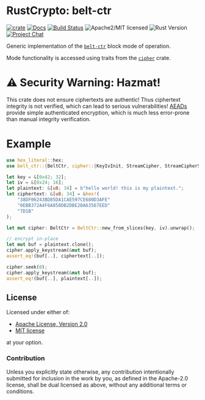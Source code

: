 # RustCrypto: belt-ctr

[![crate][crate-image]][crate-link]
[![Docs][docs-image]][docs-link]
[![Build Status][build-image]][build-link]
![Apache2/MIT licensed][license-image]
![Rust Version][rustc-image]
[![Project Chat][chat-image]][chat-link]

Generic implementation of the [`belt-ctr`] block mode of operation.

Mode functionality is accessed using traits from the [`cipher`] crate.

# ⚠️ Security Warning: Hazmat!

This crate does not ensure ciphertexts are authentic! Thus ciphertext integrity
is not verified, which can lead to serious vulnerabilities!
[AEADs] provide simple authenticated encryption,
which is much less error-prone than manual integrity verification.

# Example
```rust
use hex_literal::hex;
use belt_ctr::{BeltCtr, cipher::{KeyIvInit, StreamCipher, StreamCipherSeek}};

let key = &[0x42; 32];
let iv = &[0x24; 16];
let plaintext: &[u8; 34] = b"hello world! this is my plaintext.";
let ciphertext: &[u8; 34] = &hex!(
    "38DF06243BD85DA1CAE597CE680D3AFE"
    "0EBB372A4F6A858DB2DBE20A63567EED"
    "7D1B"
);

let mut cipher: BeltCtr = BeltCtr::new_from_slices(key, iv).unwrap();

// encrypt in-place
let mut buf = plaintext.clone();
cipher.apply_keystream(&mut buf);
assert_eq!(buf[..], ciphertext[..]);

cipher.seek(0);
cipher.apply_keystream(&mut buf);
assert_eq!(buf[..], plaintext[..]);
```

## License

Licensed under either of:

 * [Apache License, Version 2.0](http://www.apache.org/licenses/LICENSE-2.0)
 * [MIT license](http://opensource.org/licenses/MIT)

at your option.

### Contribution

Unless you explicitly state otherwise, any contribution intentionally submitted
for inclusion in the work by you, as defined in the Apache-2.0 license, shall be
dual licensed as above, without any additional terms or conditions.

[//]: # (badges)

[crate-image]: https://img.shields.io/crates/v/belt-ctr.svg?logo=rust
[crate-link]: https://crates.io/crates/belt-ctr
[docs-image]: https://docs.rs/belt-ctr/badge.svg
[docs-link]: https://docs.rs/belt-ctr/
[license-image]: https://img.shields.io/badge/license-Apache2.0/MIT-blue.svg
[rustc-image]: https://img.shields.io/badge/rustc-1.85+-blue.svg
[chat-image]: https://img.shields.io/badge/zulip-join_chat-blue.svg
[chat-link]: https://rustcrypto.zulipchat.com/#narrow/stream/308460-block-modes
[build-image]: https://github.com/RustCrypto/block-modes/actions/workflows/belt-ctr.yaml/badge.svg
[build-link]: https://github.com/RustCrypto/block-modes/actions/workflows/belt-ctr.yaml

[//]: # (general links)

[`cipher`]: https://docs.rs/cipher/
[`belt-ctr`]: https://apmi.bsu.by/assets/files/std/belt-spec371.pdf
[AEADs]: https://github.com/RustCrypto/AEADs
